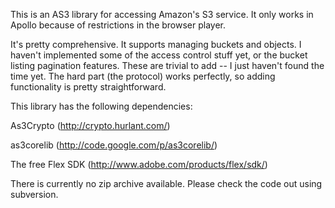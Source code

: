 This is an AS3 library for accessing Amazon's S3 service.  It only works in Apollo because of restrictions in the browser player.

It's pretty comprehensive.  It supports managing buckets and objects.  I haven't implemented some of the access control stuff yet, or the bucket listing pagination features.  These are trivial to add -- I just haven't found the time yet.  The hard part (the protocol) works perfectly, so adding functionality is pretty straightforward.

This library has the following dependencies:

As3Crypto (http://crypto.hurlant.com/)

as3corelib (http://code.google.com/p/as3corelib/)

The free Flex SDK (http://www.adobe.com/products/flex/sdk/)

There is currently no zip archive available.  Please check the code out using subversion.